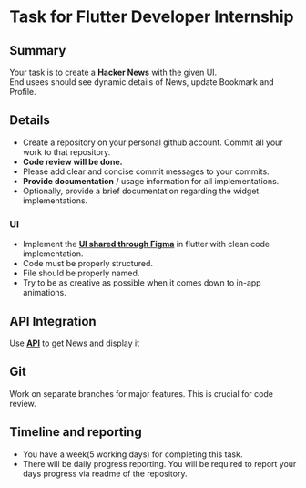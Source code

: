 # Task for Flutter Developer Internship

## Summary

Your task is to create a **Hacker News** with the given UI.  
End usees should see dynamic details of News, update Bookmark and Profile.

## Details

- Create a repository on your personal github account. Commit all your work to that repository.
- **Code review will be done.**  
- Please add clear and concise commit messages to your commits.  
- **Provide documentation** / usage information for all implementations.
- Optionally, provide a brief documentation regarding the widget implementations.  

### UI

- Implement the **[UI shared through Figma](https://www.figma.com/file/hKt3FHKqec9ywYZJDCvBt3/Hacker-News?node-id=0%3A1&t=iMrPH5towZG4Bc7J-1)** in flutter with clean code implementation.
- Code must be properly structured.
- File should be properly named.
- Try to be as creative as possible when it comes down to in-app animations.

## API Integration

Use **[API](https://github.com/HackerNews/API)** to get News and display it

## Git

Work on separate branches for major features. This is crucial for code review.

## Timeline and reporting

- You have a week(5 working days) for completing this task.  
- There will be daily progress reporting. You will be required to report your days progress via readme of the repository.  
